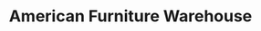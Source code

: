 ---
title: "American Furniture Warehouse"
url: /aurora/american-furniture-warehouse/
shop: furniture
---